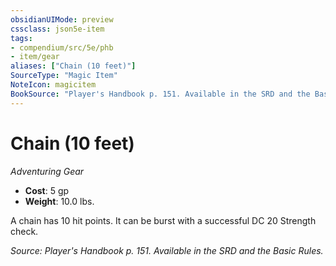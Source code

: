 ```yaml
---
obsidianUIMode: preview
cssclass: json5e-item
tags:
- compendium/src/5e/phb
- item/gear
aliases: ["Chain (10 feet)"]
SourceType: "Magic Item"
NoteIcon: magicitem
BookSource: "Player's Handbook p. 151. Available in the SRD and the Basic Rules."
---
```

# Chain (10 feet)
*Adventuring Gear*  

- **Cost**: 5 gp
- **Weight**: 10.0 lbs.

A chain has 10 hit points. It can be burst with a successful DC 20 Strength check.

*Source: Player's Handbook p. 151. Available in the SRD and the Basic Rules.*